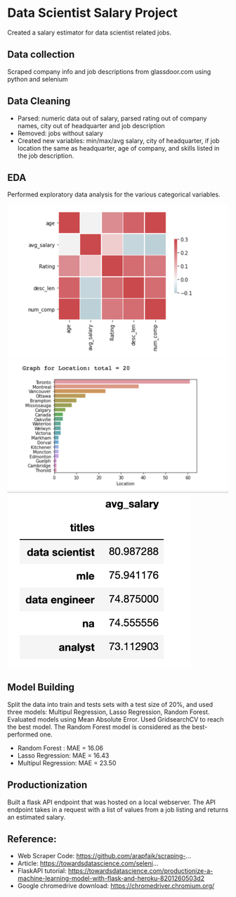 # Data Scientist Salary Project
Created a salary estimator for data scientist related jobs.

## Data collection
Scraped company info and job descriptions from glassdoor.com using python and selenium

## Data Cleaning
* Parsed: numeric data out of salary, parsed rating out of company names, city out of  headquarter and job description 
* Removed: jobs without salary
* Created new variables: min/max/avg salary, city of headquarter, if job location the same as headquarter, age of company, and skills listed in the job description.

## EDA
Performed exploratory data analysis for the various categorical variables. 

![alt text](https://github.com/wei955/Salary-Estimator/blob/master/EDA_Pics/corr.png "corr")
![alt text](https://github.com/wei955/Salary-Estimator/blob/master/EDA_Pics/location_salary.png "location_salary")
![alt text](https://github.com/wei955/Salary-Estimator/blob/master/EDA_Pics/title_salary.png "title_salary")

## Model Building
Split the data into train and tests sets with a test size of 20%, and used three models: Multipul Regression, Lasso Regression, Random Forest. <br>
Evaluated models using Mean Absolute Error. Used GridsearchCV to reach the best model. The Random Forest model is considered as the best-performed one.
* Random Forest : MAE = 16.06
* Lasso Regression: MAE = 16.43
* Multipul Regression: MAE = 23.50

## Productionization
Built a flask API endpoint that was hosted on a local webserver. The API endpoint takes in a request with a list of values from a job listing and returns an estimated salary.

## Reference:
* Web Scraper Code: https://github.com/arapfaik/scraping-... 
* Article: https://towardsdatascience.com/seleni...
* FlaskAPI tutorial: https://towardsdatascience.com/productionize-a-machine-learning-model-with-flask-and-heroku-8201260503d2
* Google chromedrive download: https://chromedriver.chromium.org/

